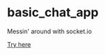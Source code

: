 # basic_chat_app

Messin' around with socket.io

[Try here](https://vast-anchorage-96985.herokuapp.com)
